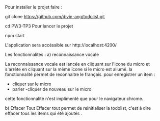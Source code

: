 Pour installer le projet faire :

git clone https://github.com/divin-ang/todolist.git

cd PW3-TP3
Pour lancer le projet 


npm start

L'application sera accéssible sur http://localhost:4200/

Les fonctionnalités :
 a) reconnaissance vocale 
 
 La reconnaissance vocale est lancée en cliquant sur l'icone du micro et s'arrête en cliquant sur la même îcone si le micro est allumé.
la fonctionnalité permet de reconnaitre le français. pour enregistrer un item :
 - cliquer sur le micro 
 - parler
 -cliquer de nouveau sur le micro
 
cette fonctionnalité n'est implimenté que pour le navigateur chrome.


b) Effacer Tout
Effacer tout permet de reinitialiser la todolist, c'est à dire effacer tous les items qui été ajoutés .


